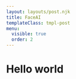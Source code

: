 ```yaml
---
layout: layouts/post.njk 
title: FaceAI
templateClass: tmpl-post
menu:
  visible: true
  order: 2
---
```


<script>
import { setup, tw } from "https://esm.sh/twind@0.16.16";
import { getStyleTag, virtualSheet } from "https://esm.sh/twind@0.16.16/sheets";

</script>

<h1 style="center"></h1>

# Hello world

<script>
navigator.clipboard.writeText("This is the text to be copied").then(() => {
  console.log('Content copied to clipboard');
  /* Resolved - text copied to clipboard successfully */
},() => {
  console.error('Failed to copy');
  /* Rejected - text failed to copy to the clipboard */
});
</script>
